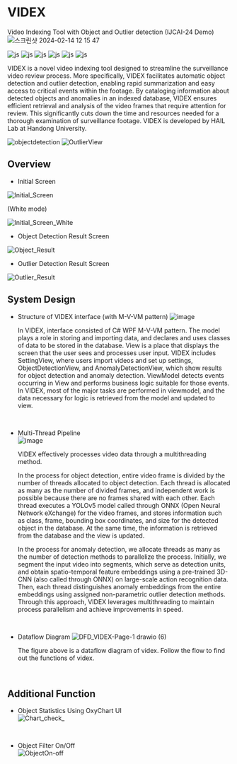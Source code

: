 # VIDEX
Video Indexing Tool with Object and Outlier detection (IJCAI-24 Demo)
![스크린샷 2024-02-14 12 15 47](https://github.com/nth221/videx/assets/64348852/bee72b86-5916-4980-9834-c460de7a00a1)

![js](https://img.shields.io/badge/C%23-239120?style=for-the-badge&logo=c-sharp&logoColor=white)
![js](https://img.shields.io/badge/.NET-5C2D91?style=for-the-badge&logo=.net&logoColor=white)
![js](https://img.shields.io/badge/Python-14354C?style=for-the-badge&logo=python&logoColor=white)
![js](https://img.shields.io/badge/PyTorch-EE4C2C?style=for-the-badge&logo=pytorch&logoColor=white)
![js](https://img.shields.io/badge/SQLite-07405E?style=for-the-badge&logo=sqlite&logoColor=white)
![js](https://img.shields.io/badge/Visual_Studio-5C2D91?style=for-the-badge&logo=visual%20studio&logoColor=white)


VIDEX is a novel video indexing tool designed to streamline the surveillance video review process. More specifically, VIDEX facilitates automatic object detection and outlier detection, enabling rapid summarization and easy access to critical events within the footage. By cataloging information about detected objects and anomalies in an indexed database, VIDEX ensures efficient retrieval and analysis of the video frames that require attention for review. This significantly cuts down the time and resources needed for a thorough examination of surveillance footage. VIDEX is developed by HAIL Lab at Handong University.
</br>

![objectdetection](https://github.com/nth221/videx/assets/125935704/15b849bf-19e9-4448-b88a-63c2f428044b)
![OutlierView](https://github.com/nth221/videx/assets/125935704/f66e0013-476c-40d4-bd8d-870351addacd)



## Overview

- Initial Screen

![Initial_Screen](https://github.com/nth221/videx/assets/125935704/592af790-275a-4154-a6ce-401a6bb0803e)

(White mode)  

![Initial_Screen_White](https://github.com/nth221/videx/assets/125935704/f1ff86c4-583f-4c3a-acc2-ad315f379605)


- Object Detection Result Screen

![Object_Result](https://github.com/nth221/videx/assets/125935704/2fe02f1a-c315-47ae-88e6-7673111c8a09)


- Outlier Detection Result Screen

![Outlier_Result](https://github.com/nth221/videx/assets/125935704/ac737543-b85d-4bd0-9ad5-bad381bb5b7f)





## System Design

- Structure of VIDEX interface (with M-V-VM pattern)
![image](https://github.com/nth221/videx/assets/64348852/8fd4c014-51bb-41de-ac8c-70e2bcf9cd3f)

  In VIDEX, interface consisted of C# WPF M-V-VM pattern. The model plays a role in storing and importing data, and declares and uses classes of data to be stored in the database. View is a place that displays the screen that the user sees and processes user input. VIDEX includes SettingView, where users import videos and set up settings, ObjectDetectionView, and AnomalyDetectionView, which show results for object detection and anomaly detection. ViewModel detects events occurring in View and performs business logic suitable for those events. In VIDEX, most of the major tasks are performed in viewmodel, and the data necessary for logic is retrieved from the model and updated to view. 

</br>

- Multi-Thread Pipeline     
![image](https://github.com/nth221/videx/assets/64348852/d49d0a61-2f4e-4a9e-b7f3-5e394660ec80)


  VIDEX effectively processes video data through a multithreading method. 

  In the process for object detection, entire video frame is divided by the number of threads allocated to object detection. Each thread is allocated as many as the number of divided frames, and independent work is possible because there are no frames shared with each other. Each thread executes a YOLOv5 model called through ONNX (Open Neural Network eXchange) for the video frames, and stores information such as class, frame, bounding box coordinates, and size for the detected object in the database. At the same time, the information is retrieved from the database and the view is updated.

  In the process for anomaly detection, we allocate threads as many as the number of detection methods to parallelize the process. Initially, we segment the input video into segments, which serve as detection units, and obtain spatio-temporal feature embeddings using a pre-trained 3D-CNN (also called through ONNX) on large-scale action recognition data. Then, each thread distinguishes anomaly embeddings from the entire embeddings using assigned non-parametric outlier detection methods. Through this approach, VIDEX leverages multithreading to maintain process parallelism and achieve improvements in speed.

</br>

- Dataflow Diagram
![DFD_VIDEX-Page-1 drawio (6)](https://github.com/nth221/videx/assets/64348852/5f48ef87-811f-4e09-a813-3875a4a2e3db)


  The figure above is a dataflow diagram of videx. Follow the flow to find out the functions of videx.

</br>



## Additional Function

- Object Statistics Using OxyChart UI  
![Chart_check_](https://github.com/nth221/videx/assets/125935704/afaef400-d67a-4b85-9a78-f21959f7e829)
</br>

- Object Filter On/Off  
![ObjectOn-off](https://github.com/nth221/videx/assets/125935704/0afa0559-1ddd-415f-8fee-44556bf022b5)

</br>


